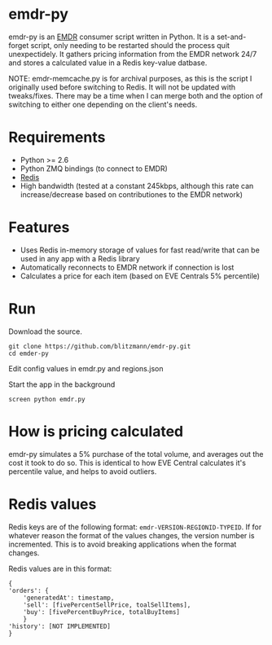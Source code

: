 emdr-py
========================
emdr-py is an [EMDR](https://eve-market-data-relay.readthedocs.org/en/latest/) consumer script written in Python. It is a set-and-forget script, only needing to be restarted should the process quit unexpectidely. It gathers pricing information from the EMDR network 24/7 and stores a calculated value in a Redis key-value datbase.

NOTE: emdr-memcache.py is for archival purposes, as this is the script I originally used before switching to Redis. It will not be updated with tweaks/fixes. There may be a time when I can merge both and the option of switching to either one depending on the client's needs.

Requirements
============
* Python >= 2.6
* Python ZMQ bindings (to connect to EMDR)
* [Redis](https://github.com/andymccurdy/redis-py)
* High bandwidth (tested at a constant 245kbps, although this rate can increase/decrease based on contributiones to the EMDR network)

Features
=========
* Uses Redis in-memory storage of values for fast read/write that can be used in any app with a Redis library
* Automatically reconnects to EMDR network if connection is lost
* Calculates a price for each item (based on EVE Centrals 5% percentile)

Run
=========
Download the source.
```
git clone https://github.com/blitzmann/emdr-py.git
cd emder-py
```

Edit config values in emdr.py and regions.json

Start the app in the background
```
screen python emdr.py
```

How is pricing calculated
=========
emdr-py simulates a 5% purchase of the total volume, and averages out the cost it took to do so. This is identical to how EVE Central calculates it's percentile value, and helps to avoid outliers.

Redis values
=========
Redis keys are of the following format: ```emdr-VERSION-REGIONID-TYPEID```. If for whatever reason the format of the values changes, the version number is incremented. This is to avoid breaking applications when the format changes.

Redis values are in this format: 

    {
    'orders': {
        'generatedAt': timestamp,
        'sell': [fivePercentSellPrice, toalSellItems],
        'buy': [fivePercentBuyPrice, totalBuyItems] 
    	}
    'history': [NOT IMPLEMENTED] 
    }
        
        
